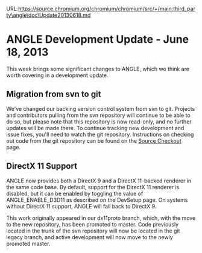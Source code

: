 URL:https://source.chromium.org/chromium/chromium/src/+/main:third_party\angle\doc\Update20130618.md
# ANGLE Development Update - June 18, 2013

This week brings some significant changes to ANGLE, which we think are worth
covering in a development update.

## Migration from svn to git

We've changed our backing version control system from svn to git. Projects and
contributors pulling from the svn repository will continue to be able to do so,
but please note that this repository is now read-only, and no further updates
will be made there. To continue tracking new development and issue fixes, you'll
need to watch the git repository. Instructions on checking out code from the git
repository can be found on the [Source Checkout](https://code.google.com/p/angleproject/source/checkout) page.

## DirectX 11 Support

ANGLE now provides both a DirectX 9 and a DirectX 11-backed renderer in the same
code base. By default, support for the DirectX 11 renderer is disabled, but it
can be enabled by toggling the value of ANGLE\_ENABLE\_D3D11 as described on the
DevSetup page. On systems without DirectX 11 support, ANGLE will fall back to
DirectX 9.

This work originally appeared in our dx11proto branch, which, with the move to
the new repository, has been promoted to master. Code previously located in the
trunk of the svn repository will now be located in the git legacy branch, and
active development will now move to the newly promoted master.

